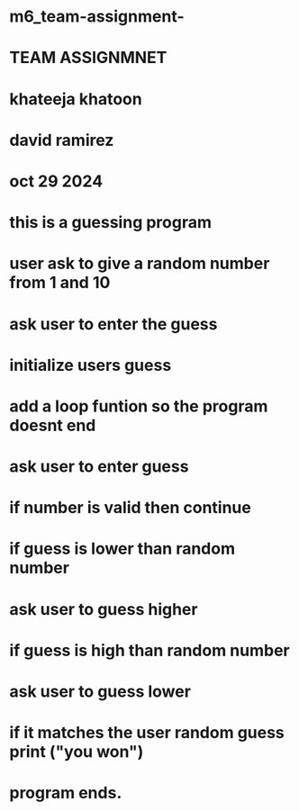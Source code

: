 # m6_team-assignment-
# TEAM ASSIGNMNET 
# khateeja khatoon 
# david ramirez
# oct 29 2024 

# this is a guessing program
# user ask to give a random number from 1 and 10 
# ask user to enter the guess
# initialize users guess
# add a loop funtion so the program doesnt end
# ask user to enter guess
# if number is valid then continue
# if guess is lower than random number
# ask user to guess higher
# if guess is high than random number
# ask user to guess lower 
# if it matches the user random guess print ("you won")
# program ends. 
